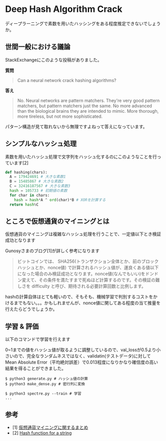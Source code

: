 # Deep Hash Algorithm Crack

ディープラーニングで素数を用いたハッシングをある程度推定できないでしょうか。  

## 世間一般における議論
StackExchangeにこのような投稿がありました。  

**質問**  
> Can a neural network crack hashing algorithms?

**答え**  
> No.
> Neural networks are pattern matchers. They're very good pattern matchers, but pattern matchers just the same. No more advanced than the biological brains they are intended to mimic. More thorough, more tireless, but not more sophisticated.

パターン構造が見て取れないから無理ですよねって答えになっています。  

## シンプルなハッシュ処理
素数を用いたハッシュ処理で文字列をハッシュ化するのにこのようなことを行っています[2]  
```python
def hashing(chars):
  A = 179424691 # 大きな素数1
  B = 15485867 # 大きな素数2
  C = 32416187567 # 大きな素数3
  hash = 105733 # 初期値の素数
  for char in chars:
    hash = hash*A ^ ord(char)*B # XORを計算する
  return hash%C
```

## ところで仮想通貨のマイニングとは
仮想通貨のマイニングは複雑なハッシュ処理を行うことで、一定値以下とき検証成功となります  

Gunosyさまのブログ[1]が詳しく参考になります
> ビットコインでは、 SHA256(トランザクション全体とか、前のブロックハッシュとか、nonce値) で計算されるハッシュ値が、運良くある値以下になった場合のみ検証成功となります。nonce値(なんでもいい)をドンドン変えて、その条件を満たすまで死ぬほど計算するのです。その検証の難しさを difficulty と呼び、期待される必要計算回数と比例します。

hashの計算自体はとても軽いので、そもそも、機械学習で判別するコストをかけるまでもない。。。かもしれませんが、nonce値に関してある程度の当て推量を行えたらどうでしょうか。

## 学習 & 評価
以下のコマンドで学習を行えます  

0~1までの値をハッシュ値が取るように調整しているので、val_lossが0.5より小さいので、完全なランダムネスではなく、validatin(テストデータ)に対してMean Absolute Error（平均絶対誤差）で0.013程度になりかなり確信度の高い結果を得ることができました。  

```console
$ python3 generate.py # ハッシュ値の計算
$ python3 make_dense.py # 密行列に変換

$ python3 spectre.py --train # 学習
...
```

## 参考
- [1] [仮想通貨マイニングに関するまとめ](http://tech.gunosy.io/entry/crypto-mining-summary)
- [2] [Hash function for a string](https://stackoverflow.com/questions/8317508/hash-function-for-a-string)
